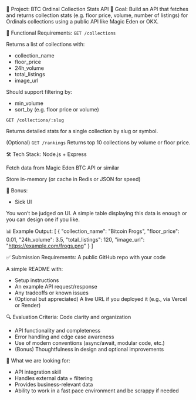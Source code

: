 🚀 Project: BTC Ordinal Collection Stats API
🎯 Goal:
Build an API that fetches and returns collection stats (e.g. floor price, volume, number of listings) for Ordinals collections using a public API like Magic Eden or OKX.

📌 Functional Requirements:
`GET /collections`

Returns a list of collections with:
* collection_name
* floor_price
* 24h_volume
* total_listings
* image_url

Should support filtering by:
* min_volume
* sort_by (e.g. floor price or volume)


`GET /collections/:slug`

Returns detailed stats for a single collection by slug or symbol.

(Optional) `GET /rankings`
Returns top 10 collections by volume or floor price.



🛠 Tech Stack:
Node.js + Express


Fetch data from Magic Eden BTC API or similar


Store in-memory (or cache in Redis or JSON for speed)



🔁 Bonus:
* Sick UI


You won’t be judged on UI. A simple table displaying this data is enough or you can design one if you like. 

📊 Example Output:
[
  {
    "collection_name": "Bitcoin Frogs",
    "floor_price": 0.01,
    "24h_volume": 3.5,
    "total_listings": 120,
    "image_url": "https://example.com/frogs.png"
  }
]


✅ Submission Requirements:
A public GitHub repo with your code


A simple README with:
* Setup instructions
* An example API request/response
* Any tradeoffs or known issues
* (Optional but appreciated) A live URL if you deployed it (e.g., via Vercel or Render)


🔍 Evaluation Criteria:
Code clarity and organization
* API functionality and completeness
* Error handling and edge case awareness
* Use of modern conventions (async/await, modular code, etc.)
* (Bonus) Thoughtfulness in design and optional improvements

🧠 What we are looking for:
* API integration skill
* Handles external data + filtering
* Provides business-relevant data
* Ability to work in a fast pace environment and be scrappy if needed